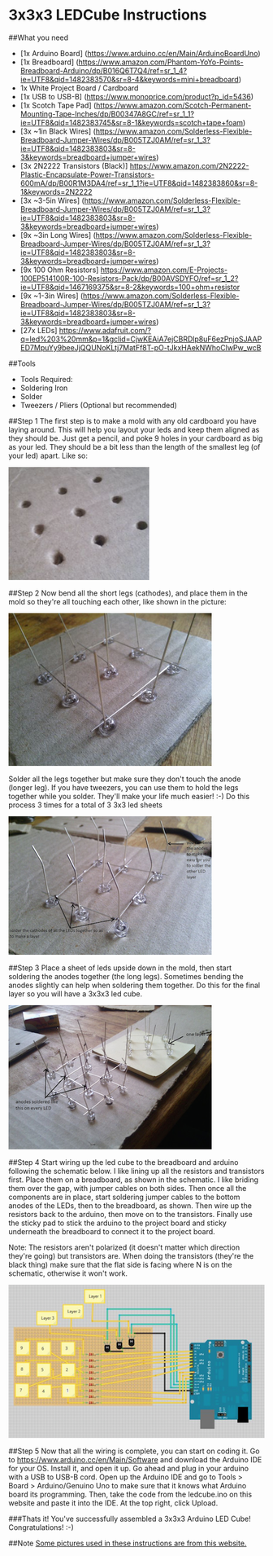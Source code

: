 # 3x3x3 LEDCube Instructions

##What you need
- [1x Arduino Board] (https://www.arduino.cc/en/Main/ArduinoBoardUno)
- [1x Breadboard] (https://www.amazon.com/Phantom-YoYo-Points-Breadboard-Arduino/dp/B016Q6T7Q4/ref=sr_1_4?ie=UTF8&qid=1482383570&sr=8-4&keywords=mini+breadboard)
- 1x White Project Board / Cardboard
- [1x USB to USB-B] (https://www.monoprice.com/product?p_id=5436)
- [1x Scotch Tape Pad] (https://www.amazon.com/Scotch-Permanent-Mounting-Tape-Inches/dp/B00347A8GC/ref=sr_1_1?ie=UTF8&qid=1482383745&sr=8-1&keywords=scotch+tape+foam)
- [3x ~1in Black Wires] (https://www.amazon.com/Solderless-Flexible-Breadboard-Jumper-Wires/dp/B005TZJ0AM/ref=sr_1_3?ie=UTF8&qid=1482383803&sr=8-3&keywords=breadboard+jumper+wires)
- [3x 2N2222 Transistors (Black)] https://www.amazon.com/2N2222-Plastic-Encapsulate-Power-Transistors-600mA/dp/B00R1M3DA4/ref=sr_1_1?ie=UTF8&qid=1482383860&sr=8-1&keywords=2N2222
- [3x ~3-5in Wires] (https://www.amazon.com/Solderless-Flexible-Breadboard-Jumper-Wires/dp/B005TZJ0AM/ref=sr_1_3?ie=UTF8&qid=1482383803&sr=8-3&keywords=breadboard+jumper+wires)
- [9x ~3in Long Wires] (https://www.amazon.com/Solderless-Flexible-Breadboard-Jumper-Wires/dp/B005TZJ0AM/ref=sr_1_3?ie=UTF8&qid=1482383803&sr=8-3&keywords=breadboard+jumper+wires)
- [9x 100 Ohm Resistors] https://www.amazon.com/E-Projects-100EP514100R-100-Resistors-Pack/dp/B00AVSDYFO/ref=sr_1_2?ie=UTF8&qid=1467169375&sr=8-2&keywords=100+ohm+resistor
- [9x ~1-3in Wires] (https://www.amazon.com/Solderless-Flexible-Breadboard-Jumper-Wires/dp/B005TZJ0AM/ref=sr_1_3?ie=UTF8&qid=1482383803&sr=8-3&keywords=breadboard+jumper+wires)
- [27x LEDs] https://www.adafruit.com/?q=led%203%20mm&p=1&gclid=CjwKEAiA7ejCBRDlp8uF6ezPnjoSJAAPED7MpuYy9beeJjQQUNoKLtj7MatFf8T-pO-tJkxHAekNWhoClwPw_wcB

##Tools
- Tools Required:
- Soldering Iron
- Solder
- Tweezers / Pliers (Optional but recommended)

##Step 1
The first step is to make a mold with any old cardboard you have laying around. This will help you layout your leds and keep them aligned as they should be. Just get a pencil, and poke 9 holes in your cardboard as big as your led. They should be a bit less than the length of the smallest leg (of your led) apart. Like so:

![img1](/images/img1.png "")

##Step 2
Now bend all the short legs (cathodes), and place them in the mold so they're all touching each other, like shown in the picture:

![img2](/images/img2.png "")

Solder all the legs together but make sure they don't touch the anode (longer leg). If you have tweezers, you can use them to hold the legs together while you solder. They'll make your life much easier! :-)
Do this process 3 times for a total of 3 3x3 led sheets

![img3](/images/img3.png "")

##Step 3
Place a sheet of leds upside down in the mold, then start soldering the anodes together (the long legs). Sometimes bending the anodes slightly can help when soldering them together. Do this for the final layer so you will have a 3x3x3 led cube.

![img4](/images/img4.png "")

##Step 4
Start wiring up the led cube to the breadboard and arduino following the schematic below. I like lining up all the resistors and transistors first. Place them on a breadboard, as shown in the schematic. I like briding them over the gap, with jumper cables on both sides. Then once all the components are in place, start soldering jumper cables to the bottom anodes of the LEDs, then to the breadboard, as shown. Then wire up the resistors back to the arduino, then move on to the transistors. Finally use the sticky pad to stick the arduino to the project board and sticky underneath the breadboard to connect it to the project board.

Note: The resistors aren't polarized (it doesn't matter which direction they're going) but transistors are. When doing the transistors (they're the black thing) make sure that the flat side is facing where N is on the schematic, otherwise it won't work. 

![img5](/images/img5.png "")

##Step 5
Now that all the wiring is complete, you can start on coding it. Go to https://www.arduino.cc/en/Main/Software and download the Arduino IDE for your OS. Install it, and open it up. Go ahead and plug in your arduino with a USB to USB-B cord. Open up the Arduino IDE and go to Tools > Board > Arduino/Genuino Uno to make sure that it knows what Arduino board its programming. Then, take the code from the ledcube.ino on this website and paste it into the IDE. At the top right, click Upload. 

###Thats it! You've successfully assembled a 3x3x3 Arduino LED Cube! Congratulations! :-)



##Note
[Some pictures used in these instructions are from this website.](http://www.instructables.com/id/Making-an-Arduino-3X3-LED-Cube-in-Less-Than-30-Min/?ALLSTEPS)
